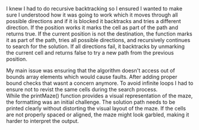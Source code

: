 I knew I had to do recursive backtracking so I ensured I wanted to make sure I understood how it was going to work which it moves through all possible directions and if it is blocked it backtracks and tries a different direction. If the position works it marks the cell as part of the path and returns true. If the current position is not the destination, the function marks it as part of the path, tries all possible directions, and recursively continues to search for the solution. If all directions fail, it backtracks by unmarking the current cell and returns false to try a new path from the previous position.

My main issue was ensuring that the algorithm doesn't access out of bounds array elements which would cause faults. After adding proper bound checks that wasnt a concern anymore. To avoid infinite loops I had to ensure not to revist the same cells during the search process.  
While the printMaze() function provides a visual representation of the maze, the formatting was an initial challenge. The solution path needs to be printed clearly without distorting the visual layout of the maze. If the cells are not properly spaced or aligned, the maze might look garbled, making it harder to interpret the output. 
